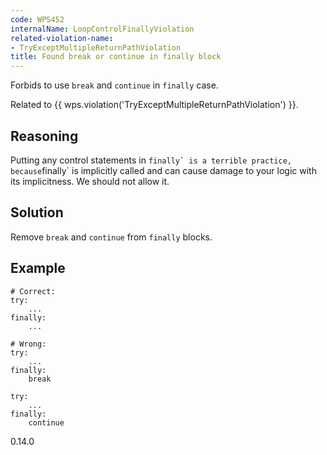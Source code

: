 ```yaml
---
code: WPS452
internalName: LoopControlFinallyViolation
related-violation-name:
- TryExceptMultipleReturnPathViolation
title: Found break or continue in finally block
---
```


Forbids to use `break` and `continue` in `finally` case.

Related to {{ wps.violation('TryExceptMultipleReturnPathViolation') }}.

## Reasoning
Putting any control statements in ``finally` is a terrible practice,
because``finally\` is implicitly called and can cause damage to your
logic with its implicitness. We should not allow it.

## Solution
Remove `break` and `continue` from `finally` blocks.

## Example

    # Correct:
    try:
        ...
    finally:
        ...
    
    # Wrong:
    try:
        ...
    finally:
        break
    
    try:
        ...
    finally:
        continue

<div class="versionadded">

0.14.0

</div>